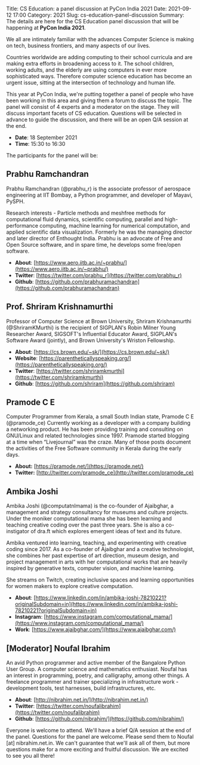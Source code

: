 Title: CS Education: a panel discussion at PyCon India 2021
Date: 2021-09-12 17:00
Category: 2021
Slug: cs-education-panel-discussion
Summary: The details are here for the CS Education panel discussion that will be happening at **PyCon India 2021**.

We all are intimately familiar with the advances Computer Science is making on tech, business frontiers, and many aspects of our lives.

Countries worldwide are adding computing to their school curricula and are making extra efforts in broadening access to it.  The school children, working adults, and the elderly are using computers in ever more sophisticated ways.  Therefore computer science education has become an urgent issue, sitting at the intersection of technology and human life.

This year at PyCon India, we're putting together a panel of people who have been working in this area and giving them a forum to discuss the topic. The panel will consist of 4 experts and a moderator on the stage. They will discuss important facets of CS education. Questions will be selected in advance to guide the discussion, and there will be an open Q/A session at the end.

- **Date**: 18 September 2021
- **Time**: 15:30 to 16:30

The participants for the panel will be:

## Prabhu Ramchandran

Prabhu Ramchandran (@prabhu_r) is the associate professor of aerospace engineering at IIT Bombay, a Python programmer, and developer of Mayavi, PySPH.

Research interests - Particle methods and meshfree methods for computational fluid dynamics, scientific computing, parallel and high-performance computing, machine learning for numerical computation, and applied scientific data visualization. Formerly he was the managing director and later director of Enthought India. Prabhu is an advocate of Free and Open Source software, and in spare time, he develops some free/open software.

- **About**: [https://www.aero.iitb.ac.in/~prabhu/](https://www.aero.iitb.ac.in/~prabhu/)
- **Twitter**: [https://twitter.com/prabhu_r](https://twitter.com/prabhu_r)
- **Github**: [https://github.com/prabhuramachandran](https://github.com/prabhuramachandran)


## Prof. Shriram Krishnamurthi

Professor of Computer Science at Brown University, Shriram Krishnamurthi (@ShriramKMurthi) is the recipient of SIGPLAN's Robin Milner Young Researcher Award, SIGSOFT's Influential Educator Award, SIGPLAN's Software Award (jointly), and Brown University's Wriston Fellowship.

- **About**:  [https://cs.brown.edu/~sk/](https://cs.brown.edu/~sk/)
- **Website**: [https://parentheticallyspeaking.org/](https://parentheticallyspeaking.org/)
- **Twitter**: [https://twitter.com/shriramkmurthi](https://twitter.com/shriramkmurthi)
- **Github**: [https://github.com/shriram](https://github.com/shriram)


## Pramode C E

Computer Programmer from Kerala, a small South Indian state, Pramode C E (@pramode_ce) Currently working as a developer with a company building a networking product. He has been providing training and consulting on GNU/Linux and related technologies since 1997. Pramode started blogging at a time when “Livejournal” was the craze. Many of those posts document the activities of the Free Software community in Kerala during the early days.

- **About:** [https://pramode.net/](https://pramode.net/)
- **Twitter:** [http://twitter.com/pramode_ce](http://twitter.com/pramode_ce)


## Ambika Joshi

Ambika Joshi (@computatnlmama) is the co-founder of Ajaibghar, a management and strategy consultancy for museums and culture projects. Under the moniker computational mama she has been learning and teaching creative coding over the past three years. She is also a co-instigator of dra.ft which explores emergent ideas of text and its future.

Ambika ventured into learning, teaching, and experimenting with creative coding since 2017. As a co-founder of Ajaibghar and a creative technologist, she combines her past expertise of art direction, museum design, and project management in arts with her computational works that are heavily inspired by generative texts, computer vision, and machine learning.

She streams on Twitch, creating inclusive spaces and learning opportunities for women makers to explore creative computation.

- **About**: [https://www.linkedin.com/in/ambika-joshi-78210221?originalSubdomain=in](https://www.linkedin.com/in/ambika-joshi-78210221?originalSubdomain=in)
- **Instagram**: [https://www.instagram.com/computational_mama/](https://www.instagram.com/computational_mama/)
- **Work**: [https://www.ajaibghar.com/](https://www.ajaibghar.com/)


## [Moderator] Noufal Ibrahim

An avid Python programmer and active member of the Bangalore Python User Group. A computer science and mathematics enthusiast. Noufal has an interest in programming, poetry, and calligraphy, among other things. A freelance programmer and trainer specializing in infrastructure work - development tools, test harnesses, build infrastructures, etc.

- **About**: [http://nibrahim.net.in/](http://nibrahim.net.in/)
- **Twitter**: [https://twitter.com/noufalibrahim](https://twitter.com/noufalibrahim)
- **Github**: [https://github.com/nibrahim/](https://github.com/nibrahim/)


Everyone is welcome to attend. We'll have a brief Q/A session at the end of the panel. Questions for the panel are welcome. Please send them to Noufal [at] nibrahim.net.in. We can't guarantee that we'll ask all of them, but more questions make for a more exciting and fruitful discussion. We are excited to see you all there!
